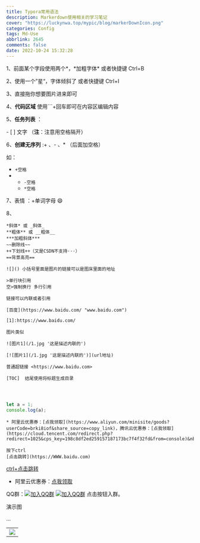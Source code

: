 ```yaml
---
title: Typora常用语法
description: Markerdown使用相关的学习笔记
cover: "https://luckynwa.top/mypic/blog/markerDownIcon.png"
categories: Config
tags: Md-Use
abbrlink: 2645
comments: false
date: 2022-10-24 15:32:28
---
```


1、前面某个字段使用两个*，*加粗字体\* 或者快捷键 Ctrl+B

2、使用一个”星“，字体倾斜了 或者快捷键 Ctrl+I

3、直接拖你想要图片进来即可

4、**代码区域** 使用```+回车即可在内容区编辑内容

5、**任务列表** ：

\- [ ] 文字 （**注**：注意用空格隔开）

6、**创建无序列** :+ 、- 、\* （后面加空格）

如：

- `+空格`
- - `-空格`
  - `*空格`

7、表情 ：+单词字母 :smile:

8、

```
*斜体* 或 _斜体_
**粗体** 或 __粗体__
***加粗斜体***
~~删除线~~
++下划线++（又是CSDN不支持···）
==背景高亮==

![]() 小括号里面是图片的链接可以是图床里面的地址

>单行块引用
空>强制换行 多行引用

链接可以内联或者引用

[百度](https://www.baidu.com/ "www.baidu.com")

[1]:https://www.baidu.com/

图片类似

![图片1](/1.jpg '这是描述内联的')

[![图片1](/1.jpg '这是描述内联的')](url地址)

普通超链接 <https://www.baidu.com>

[TOC]  结尾使用将标题生成目录




```

```javascript
let a = 1;
console.log(a);
```

```
* 阿里云优惠券：[点我领取](https://www.aliyun.com/minisite/goods?userCode=brki8iof&share_source=copy_link)，腾讯云优惠券：[点我领取](https://cloud.tencent.com/redirect.php?redirect=1025&cps_key=198c8df2ed259157187173bc7f4f32fd&from=console)&nbsp;&nbsp;
```





```
按下ctrl
[点击跳转](https://WWW.baidu.com)
```

[ctrl+点击跳转](https://www.baidu.com)







* 阿里云优惠券：[点我领取](https://www.aliyun.com/minisite/goods?userCode=brki8iof&share_source=copy_link)

QQ群：[![加入QQ群](https://img.shields.io/badge/已满-167385320-blue.svg)](https://jq.qq.com/?_wv=1027&k=SWCtLnMz)  [![加入QQ群](https://img.shields.io/badge/108482800-blue.svg)](https://jq.qq.com/?_wv=1027&k=eCx8eyoJ) 点击按钮入群。





演示图

<table>
    <tr>
        <td><img src="https://oscimg.oschina.net/oscnet/cd1f90be5f2684f4560c9519c0f2a232ee8.jpg"/></td>
    </tr>
...
</table>


